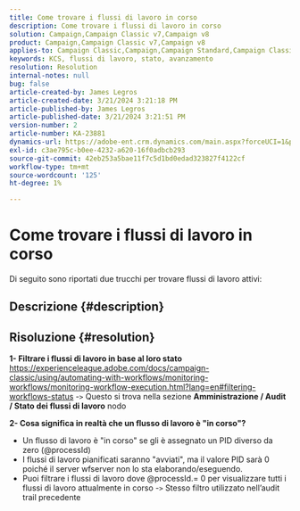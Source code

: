```yaml
---
title: Come trovare i flussi di lavoro in corso
description: Come trovare i flussi di lavoro in corso
solution: Campaign,Campaign Classic v7,Campaign v8
product: Campaign,Campaign Classic v7,Campaign v8
applies-to: Campaign Classic,Campaign,Campaign Standard,Campaign Classic v7,Campaign v8
keywords: KCS, flussi di lavoro, stato, avanzamento
resolution: Resolution
internal-notes: null
bug: false
article-created-by: James Legros
article-created-date: 3/21/2024 3:21:18 PM
article-published-by: James Legros
article-published-date: 3/21/2024 3:21:51 PM
version-number: 2
article-number: KA-23881
dynamics-url: https://adobe-ent.crm.dynamics.com/main.aspx?forceUCI=1&pagetype=entityrecord&etn=knowledgearticle&id=1b39a7a7-96e7-ee11-904d-6045bd006704
exl-id: c3ae795c-b0ee-4232-a620-16f0adbcb293
source-git-commit: 42eb253a5bae11f7c5d1bd0edad323827f4122cf
workflow-type: tm+mt
source-wordcount: '125'
ht-degree: 1%

---
```


# Come trovare i flussi di lavoro in corso




Di seguito sono riportati due trucchi per trovare flussi di lavoro attivi:

## Descrizione {#description}





## Risoluzione {#resolution}


<b>1- Filtrare i flussi di lavoro in base al loro stato</b>
https://experienceleague.adobe.com/docs/campaign-classic/using/automating-with-workflows/monitoring-workflows/monitoring-workflow-execution.html?lang=en#filtering-workflows-status -`>`  Questo si trova nella sezione <b>Amministrazione / Audit / Stato dei flussi di lavoro</b> nodo

<b>2- Cosa significa in realtà che un flusso di lavoro è &quot;in corso&quot;?</b>
- Un flusso di lavoro è &quot;in corso&quot; se gli è assegnato un PID diverso da zero (@processId)
- I flussi di lavoro pianificati saranno &quot;avviati&quot;, ma il valore PID sarà 0 poiché il server wfserver non lo sta elaborando/eseguendo.
- Puoi filtrare i flussi di lavoro dove @processId.= 0 per visualizzare tutti i flussi di lavoro attualmente in corso -`>`  Stesso filtro utilizzato nell’audit trail precedente

